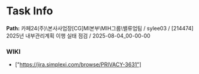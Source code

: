 # Task Info

**Path:** 카페24(주)\본사사업장\[CG]MI본부\MIH그룹\밸류업팀 / sylee03 / [214474] 2025년 내부관리계획 이행 실태 점검 / 2025-08-04_00-00-00

### WIKI
- ["https://jira.simplexi.com/browse/PRIVACY-3631"]

